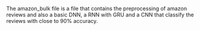 The amazon_bulk file is a file that contains the preprocessing of amazon reviews and also a basic DNN, a RNN with GRU and a CNN that classify the reviews with close to 90% accuracy.
